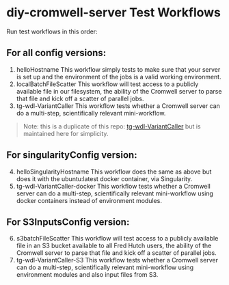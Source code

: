 # diy-cromwell-server Test Workflows
Run test workflows in this order:

## For all config versions:
1.  helloHostname
  This workflow simply tests to make sure that your server is set up and the environment of the jobs is a valid working environment.
2.  localBatchFileScatter
  This workflow will test access to a publicly available file in our filesystem, the ability of the Cromwell server to parse that file and kick off a scatter of parallel jobs.
3.  tg-wdl-VariantCaller
  This workflow tests whether a Cromwell server can do a multi-step, scientifically relevant mini-workflow.  
  > Note: this is a duplicate of this repo: [tg-wdl-VariantCaller](https://github.com/FredHutch/tg-wdl-VariantCaller) but is maintained here for simplicity.  



## For singularityConfig version:
4.  helloSingularityHostname
  This workflow does the same as above but does it with the ubuntu:latest docker container, via Singularity.
5.  tg-wdl-VariantCaller-docker
  This workflow tests whether a Cromwell server can do a multi-step, scientifically relevant mini-workflow using docker containers instead of environment modules.  


## For S3InputsConfig version:
6.  s3batchFileScatter
  This workflow will test access to a publicly available file in an S3 bucket available to all Fred Hutch users, the ability of the Cromwell server to parse that file and kick off a scatter of parallel jobs.
7.  tg-wdl-VariantCaller-S3
  This workflow tests whether a Cromwell server can do a multi-step, scientifically relevant mini-workflow using environment modules and also input files from S3. 
